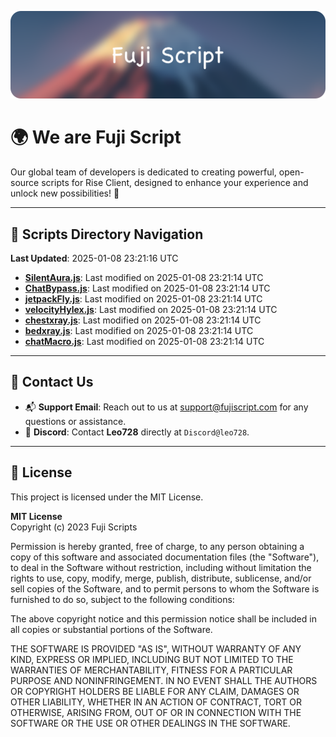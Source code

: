 ![Banner](.github/b.webp)

# 🌍 **We are Fuji Script**

Our global team of developers is dedicated to creating powerful, open-source scripts for Rise Client, designed to enhance your experience and unlock new possibilities! 🌟

---
<!-- SCRIPTS_NAVIGATION_START -->
## 📂 **Scripts Directory Navigation**

**Last Updated**: 2025-01-08 23:21:16 UTC

- **[SilentAura.js](scripts/SilentAura.js)**: Last modified on 2025-01-08 23:21:14 UTC
- **[ChatBypass.js](scripts/ChatBypass.js)**: Last modified on 2025-01-08 23:21:14 UTC
- **[jetpackFly.js](scripts/jetpackFly.js)**: Last modified on 2025-01-08 23:21:14 UTC
- **[velocityHylex.js](scripts/velocityHylex.js)**: Last modified on 2025-01-08 23:21:14 UTC
- **[chestxray.js](scripts/chestxray.js)**: Last modified on 2025-01-08 23:21:14 UTC
- **[bedxray.js](scripts/bedxray.js)**: Last modified on 2025-01-08 23:21:14 UTC
- **[chatMacro.js](scripts/chatMacro.js)**: Last modified on 2025-01-08 23:21:14 UTC

<!-- SCRIPTS_NAVIGATION_END -->

---

## 💬 **Contact Us**  
- 📬 **Support Email**: Reach out to us at [support@fujiscript.com](mailto:support@fujiscript.com) for any questions or assistance.  
- 💬 **Discord**: Contact **Leo728** directly at `Discord@leo728`.

---

## 📜 **License**

This project is licensed under the MIT License.  

**MIT License**  
Copyright (c) 2023 Fuji Scripts  

Permission is hereby granted, free of charge, to any person obtaining a copy of this software and associated documentation files (the "Software"), to deal in the Software without restriction, including without limitation the rights to use, copy, modify, merge, publish, distribute, sublicense, and/or sell copies of the Software, and to permit persons to whom the Software is furnished to do so, subject to the following conditions:  

The above copyright notice and this permission notice shall be included in all copies or substantial portions of the Software.  

THE SOFTWARE IS PROVIDED "AS IS", WITHOUT WARRANTY OF ANY KIND, EXPRESS OR IMPLIED, INCLUDING BUT NOT LIMITED TO THE WARRANTIES OF MERCHANTABILITY, FITNESS FOR A PARTICULAR PURPOSE AND NONINFRINGEMENT. IN NO EVENT SHALL THE AUTHORS OR COPYRIGHT HOLDERS BE LIABLE FOR ANY CLAIM, DAMAGES OR OTHER LIABILITY, WHETHER IN AN ACTION OF CONTRACT, TORT OR OTHERWISE, ARISING FROM, OUT OF OR IN CONNECTION WITH THE SOFTWARE OR THE USE OR OTHER DEALINGS IN THE SOFTWARE.  

